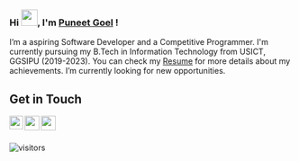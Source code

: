 <!--
**puneet-goel/puneet-goel** is a ✨ _special_ ✨ repository because its `README.md` (this file) appears on your GitHub profile.
-->

### Hi <img src="https://github.com/TheDudeThatCode/TheDudeThatCode/blob/master/Assets/Hi.gif" width="29px" height="29px">, I'm [Puneet Goel](https://www.linkedin.com/in/shubhamgarg1671/) !
I’m a aspiring Software Developer and a Competitive Programmer. I'm currently pursuing my B.Tech in Information Technology from USICT, GGSIPU (2019-2023). You can check my [Resume](https://cutt.ly/shubham-resume) for more details about my achievements. I’m currently looking for new opportunities. 


<!-- ## 📕 Deployed Projects 
- [Video Chat App](https://v-meet-puneet.netlify.app)
- [Memories: MERN App](https://memories-puneet.netlify.app)
- [JWT Authentication](https://jwt-auth-puneet.netlify.app)
- [Keeper App](https://notekeeper-puneet.netlify.app)
- [Multi-page Bootstrap Website](https://puneet-goel.github.io/bootstrap-website) 
- [Countries Api DashBoard: React](https://countries-puneet.netlify.app)
- [React Restaurant App](https://restaurant-puneet.netlify.app) 

<br />
 -->

## Get in Touch
<a href="https://www.linkedin.com/in/shubhamgarg1671/">
  <img align="left" width="24px" src="https://img.icons8.com/external-justicon-lineal-color-justicon/64/000000/external-linkedin-social-media-justicon-lineal-color-justicon.png"/>
</a>
<a href="mailto:shubhamgarg1671@gmail.com">
  <img align="left" width="26px" src="https://img.icons8.com/external-justicon-lineal-color-justicon/64/000000/external-gmail-social-media-justicon-lineal-color-justicon.png"/>
</a>
<a href="https://www.codechef.com/users/shubhamgarg16">
  <img align="left" width="26px" src="https://img.icons8.com/fluency/48/000000/codechef.png"/>
</a>

<br />
<br />

![visitors](https://visitor-badge.laobi.icu/badge?page_id=shubhamgarg1671.shubhamgarg1671)
